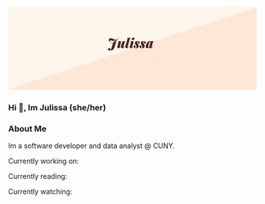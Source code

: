 <p align="center">
  <img src="https://github.com/JuliPa/JuliPa/blob/master/images/Triangle%20Framed%20Congratulations%20Email%20Header.gif" alt="animated" />
</p>
<!--   ![Alt Text](https://github.com/JuliPa/JuliPa/blob/master/images/Triangle%20Framed%20Congratulations%20Email%20Header.gif) -->

### Hi 👋, Im Julissa (she/her)

### About Me
Im a software developer and data analyst @ CUNY. 

Currently working on:

Currently reading:

Currently watching:

<!-- Currently learning: -->




<!--
**JuliPa/JuliPa** is a ✨ _special_ ✨ repository because its `README.md` (this file) appears on your GitHub profile.

Here are some ideas to get you started:

- 🔭 I’m currently working on ...
- 🌱 I’m currently learning ...
- 👯 I’m looking to collaborate on ...
- 🤔 I’m looking for help with ...
- 💬 Ask me about ...
- 📫 How to reach me: ...
- 😄 Pronouns: ...
- ⚡ Fun fact: ...
-->
